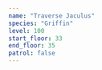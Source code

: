 ```yaml
---
name: "Traverse Jaculus"
species: "Griffin"
level: 100
start_floor: 33
end_floor: 35
patrol: false
---
```

